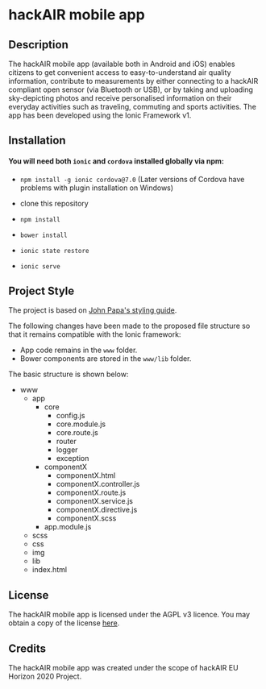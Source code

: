 # hackAIR mobile app
## Description
The hackAIR mobile app (available both in Android and iOS) enables citizens to get convenient access to easy-to-understand air quality information, contribute to measurements by either connecting to a hackAIR compliant open sensor (via Bluetooth or USB), or by taking and uploading sky-depicting photos and receive personalised information on their everyday activities such as traveling, commuting and sports activities.
The app has been developed using the Ionic Framework v1.

## Installation
#### You will need both `ionic` and `cordova` installed globally via npm:
- `npm install -g ionic cordova@7.0` (Later versions of Cordova have problems with plugin installation on Windows)

- clone this repository
- `npm install`
- `bower install`
- `ionic state restore`
- `ionic serve`

## Project Style
The project is based on [John Papa's styling guide](https://github.com/johnpapa/angular-styleguide/blob/master/a1/README.md).

The following changes have been made to the proposed file structure so that it
remains compatible with the Ionic framework:
- App code remains in the ```www``` folder.
- Bower components are stored in the ```www/lib``` folder.

The basic structure is shown below:
- www
  - app
    - core
      - config.js
      - core.module.js
      - core.route.js
      - router
      - logger
      - exception
    - componentX
      - componentX.html
      - componentX.controller.js
      - componentX.route.js
      - componentX.service.js
      - componentX.directive.js
      - componentX.scss
    - app.module.js  
  - scss
  - css
  - img
  - lib
  - index.html

## License
The hackAIR mobile app is licensed under the AGPL v3 licence. You may obtain a copy of the license [here](https://www.gnu.org/licenses/agpl-3.0.en.html).

## Credits
The hackAIR mobile app was created under the scope of hackAIR EU Horizon 2020 Project.